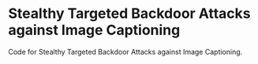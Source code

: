 # Stealthy Targeted Backdoor Attacks against Image Captioning
Code for Stealthy Targeted Backdoor Attacks against Image Captioning.
